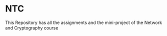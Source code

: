 # NTC
This Repository has all the assignments and the mini-project of the Network and Cryptography course

